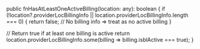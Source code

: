 public fnHasAtLeastOneActiveBilling(location: any): boolean {
  if (!location?.providerLocBillingInfo || location.providerLocBillingInfo.length === 0) {
    return false; // No billing info => treat as no active billing
  }

  // Return true if at least one billing is active
  return location.providerLocBillingInfo.some(billing => billing.isblActive === true);
}
